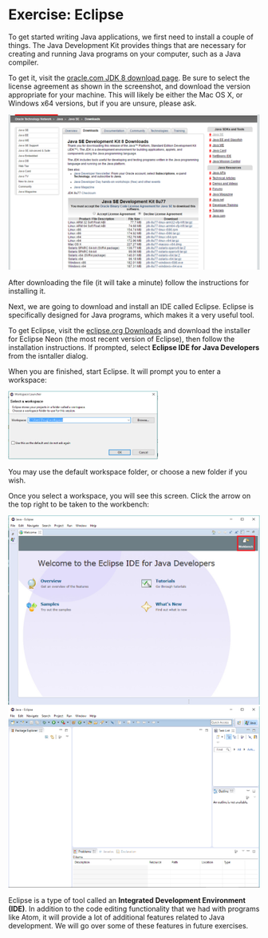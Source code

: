 # Exercise: Eclipse

To get started writing Java applications, we first need to install a couple of things. The Java Development Kit provides things that are necessary for creating and running Java programs on your computer, such as a Java compiler.

To get it, visit the [oracle.com JDK 8 download page](http://www.oracle.com/technetwork/java/javase/downloads/jdk8-downloads-2133151.html). Be sure to select the license agreement as shown in the screenshot, and download the version appropriate for your machine. This will likely be either the Mac OS X, or Windows x64 versions, but if you are unsure, please ask.

<img src="jdk.png" width=600>

After downloading the file (it will take a minute) follow the instructions for installing it.

Next, we are going to download and install an IDE called Eclipse. Eclipse is specifically designed for Java programs, which makes it a very useful tool.

To get Eclipse, visit the [eclipse.org Downloads](https://eclipse.org/downloads/) and download the installer for Eclipse Neon (the most recent version of Eclipse), then follow the installation instructions. If prompted, select **Eclipse IDE for Java Developers** from the isntaller dialog.

When you are finished, start Eclipse. It will prompt you to enter a workspace:

<img src="workspace.png" width=300>

You may use the default workspace folder, or choose a new folder if you wish.

Once you select a workspace, you will see this screen. Click the arrow on the top right to be taken to the workbench:

<img src="startscreen.png" width=600>

<img src="workbench.png" width=600>

Eclipse is a type of tool called an **Integrated Development Environment (IDE)**. In addition to the code editing functionality that we had with programs like Atom, it will provide a lot of additional features related to Java development. We will go over some of these features in future exercises.
